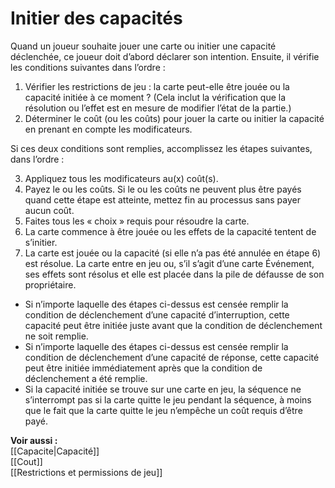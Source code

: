 # Initier des capacités
Quand un joueur souhaite jouer une carte ou initier une capacité déclenchée, ce joueur doit d’abord déclarer son intention. Ensuite, il vérifie les conditions suivantes dans l’ordre :

1. Vérifier les restrictions de jeu : la carte peut-elle être jouée ou la capacité initiée à ce moment ? (Cela inclut la vérification que la résolution ou l’effet est en mesure de modifier l’état de la partie.) 
2. Déterminer le coût (ou les coûts) pour jouer la carte ou initier la capacité en prenant en compte les modificateurs. 

Si ces deux conditions sont remplies, accomplissez les étapes suivantes, dans l’ordre : 

3. Appliquez tous les modificateurs au(x) coût(s).
4. Payez le ou les coûts. Si le ou les coûts ne peuvent plus être payés quand cette étape est atteinte, mettez fin au processus sans payer aucun coût.
5. Faites tous les « choix » requis pour résoudre la carte.
6. La carte commence à être jouée ou les effets de la capacité tentent de s’initier. 
7. La carte est jouée ou la capacité (si elle n’a pas été annulée en étape 6) est résolue. La carte entre en jeu ou, s’il s’agit d’une carte Événement, ses effets sont résolus et elle est placée dans la pile de défausse de son propriétaire. 

- Si n’importe laquelle des étapes ci-dessus est censée remplir la condition de déclenchement d’une capacité d’interruption, cette capacité peut être initiée juste avant que la condition de déclenchement ne soit remplie. 
- Si n’importe laquelle des étapes ci-dessus est censée remplir la condition de déclenchement d’une capacité de réponse, cette capacité peut être initiée immédiatement après que la condition de déclenchement a été remplie.
- Si la capacité initiée se trouve sur une carte en jeu, la séquence ne s’interrompt pas si la carte quitte le jeu pendant la séquence, à moins que le fait que la carte quitte le jeu n’empêche un coût requis d’être payé.

**Voir aussi :**  
[[Capacite|Capacité]]  
[[Cout]]  
[[Restrictions et permissions de jeu]]
